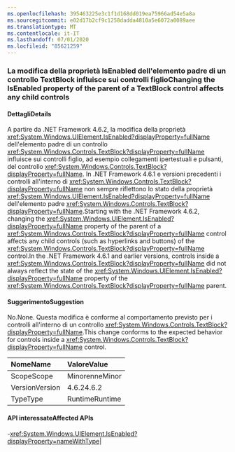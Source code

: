 ```yaml
---
ms.openlocfilehash: 395463225e3c1f1d168dd019ea75966ad54e5a8a
ms.sourcegitcommit: e02d17b2cf9c1258dadda4810a5e6072a0089aee
ms.translationtype: MT
ms.contentlocale: it-IT
ms.lasthandoff: 07/01/2020
ms.locfileid: "85621259"
---
```

### <a name="changing-the-isenabled-property-of-the-parent-of-a-textblock-control-affects-any-child-controls"></a><span data-ttu-id="4e1c2-101">La modifica della proprietà IsEnabled dell'elemento padre di un controllo TextBlock influisce sui controlli figlio</span><span class="sxs-lookup"><span data-stu-id="4e1c2-101">Changing the IsEnabled property of the parent of a TextBlock control affects any child controls</span></span>

#### <a name="details"></a><span data-ttu-id="4e1c2-102">Dettagli</span><span class="sxs-lookup"><span data-stu-id="4e1c2-102">Details</span></span>

<span data-ttu-id="4e1c2-103">A partire da .NET Framework 4.6.2, la modifica della proprietà <xref:System.Windows.UIElement.IsEnabled?displayProperty=fullName> dell'elemento padre di un controllo <xref:System.Windows.Controls.TextBlock?displayProperty=fullName> influisce sui controlli figlio, ad esempio collegamenti ipertestuali e pulsanti, del controllo <xref:System.Windows.Controls.TextBlock?displayProperty=fullName>. In .NET Framework 4.6.1 e versioni precedenti i controlli all'interno di <xref:System.Windows.Controls.TextBlock?displayProperty=fullName> non sempre riflettono lo stato della proprietà <xref:System.Windows.UIElement.IsEnabled?displayProperty=fullName> dell'elemento padre <xref:System.Windows.Controls.TextBlock?displayProperty=fullName>.</span><span class="sxs-lookup"><span data-stu-id="4e1c2-103">Starting with the .NET Framework 4.6.2, changing the <xref:System.Windows.UIElement.IsEnabled?displayProperty=fullName> property of the parent of a <xref:System.Windows.Controls.TextBlock?displayProperty=fullName> control affects any child controls (such as hyperlinks and buttons) of the <xref:System.Windows.Controls.TextBlock?displayProperty=fullName> control.In the .NET Framework 4.6.1 and earlier versions, controls inside a <xref:System.Windows.Controls.TextBlock?displayProperty=fullName> did not always reflect the state of the <xref:System.Windows.UIElement.IsEnabled?displayProperty=fullName> property of the <xref:System.Windows.Controls.TextBlock?displayProperty=fullName> parent.</span></span>

#### <a name="suggestion"></a><span data-ttu-id="4e1c2-104">Suggerimento</span><span class="sxs-lookup"><span data-stu-id="4e1c2-104">Suggestion</span></span>

<span data-ttu-id="4e1c2-105">No.</span><span class="sxs-lookup"><span data-stu-id="4e1c2-105">None.</span></span> <span data-ttu-id="4e1c2-106">Questa modifica è conforme al comportamento previsto per i controlli all'interno di un controllo <xref:System.Windows.Controls.TextBlock?displayProperty=fullName>.</span><span class="sxs-lookup"><span data-stu-id="4e1c2-106">This change conforms to the expected behavior for controls inside a <xref:System.Windows.Controls.TextBlock?displayProperty=fullName> control.</span></span>

| <span data-ttu-id="4e1c2-107">Nome</span><span class="sxs-lookup"><span data-stu-id="4e1c2-107">Name</span></span>    | <span data-ttu-id="4e1c2-108">Valore</span><span class="sxs-lookup"><span data-stu-id="4e1c2-108">Value</span></span>       |
|:--------|:------------|
| <span data-ttu-id="4e1c2-109">Scope</span><span class="sxs-lookup"><span data-stu-id="4e1c2-109">Scope</span></span>   |<span data-ttu-id="4e1c2-110">Minorenne</span><span class="sxs-lookup"><span data-stu-id="4e1c2-110">Minor</span></span>|
|<span data-ttu-id="4e1c2-111">Version</span><span class="sxs-lookup"><span data-stu-id="4e1c2-111">Version</span></span>|<span data-ttu-id="4e1c2-112">4.6.2</span><span class="sxs-lookup"><span data-stu-id="4e1c2-112">4.6.2</span></span>|
|<span data-ttu-id="4e1c2-113">Type</span><span class="sxs-lookup"><span data-stu-id="4e1c2-113">Type</span></span>|<span data-ttu-id="4e1c2-114">Runtime</span><span class="sxs-lookup"><span data-stu-id="4e1c2-114">Runtime</span></span>

#### <a name="affected-apis"></a><span data-ttu-id="4e1c2-115">API interessate</span><span class="sxs-lookup"><span data-stu-id="4e1c2-115">Affected APIs</span></span>

-<xref:System.Windows.UIElement.IsEnabled?displayProperty=nameWithType></li></ul>|
